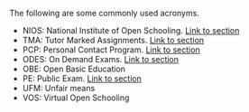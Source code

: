 The following are some commonly used acronyms.

- NIOS: National Institute of Open Schooling. [Link to section](/wiki/About.md#about-nios)
- TMA: Tutor Marked Assignments. [Link to section](/wiki/Exams-Assignments.md#tma-tutor-marked-assignment)
- PCP: Personal Contact Program. [Link to section](/wiki/Exams-Assignments.md#pcp-personal-contact-programme)
- ODES: On Demand Exams. [Link to section](/wiki/Exams-Assignments.md#on-demand-examination)
- OBE: Open Basic Education
- PE: Public Exam. [Link to section](/wiki/Exams-Assignments.md#public-examination)
- UFM: Unfair means 
- VOS: Virtual Open Schooling

